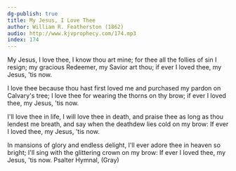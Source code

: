 ```yaml
---
dg-publish: true
title: My Jesus, I Love Thee
author: William R. Featherston (1862)
audio: http://www.kjvprophecy.com/174.mp3
index: 174
---
```


My Jesus, I love thee, I know thou art mine;
for thee all the follies of sin I resign;
my gracious Redeemer, my Savior art thou;
if ever I loved thee, my Jesus, 'tis now.

I love thee because thou hast first loved me
and purchased my pardon on Calvary's tree;
I love thee for wearing the thorns on thy brow;
if ever I loved thee, my Jesus, 'tis now.

I'll love thee in life, I will love thee in death,
and praise thee as long as thou lendest me breath,
and say when the deathdew lies cold on my brow:
If ever I loved thee, my Jesus, 'tis now.

In mansions of glory and endless delight,
I'll ever adore thee in heaven so bright;
I'll sing with the glittering crown on my brow:
If ever I loved thee, my Jesus, 'tis now.
Psalter Hymnal, (Gray)